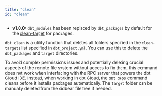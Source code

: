 ```yaml
---
title: "clean"
id: "clean"
---
```


<Changelog>

- **v1.0.0:** `dbt_modules` has been replaced by `dbt_packages` by default for the [clean-target](clean-targets) for packages.

</Changelog>

`dbt clean` is a utility function that deletes all folders specified in the `clean-targets` list specified in `dbt_project.yml`. You can use this to delete the `dbt_packages` and `target` directories.

To avoid complex permissions issues and potentially deleting crucial aspects of the remote file system without access to fix them, this command does not work when interfacing with the RPC server that powers the dbt Cloud IDE. Instead, when working in dbt Cloud, the `dbt deps` command cleans before it installs packages automatically. The `target` folder can be manually deleted from the sidbear file tree if needed.
